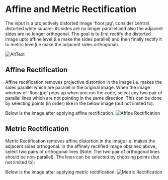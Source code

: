 # Affine and Metric Rectification
The input is a projectively distorted image 'floor.jpg', consider central distorted white square- its sides are no longer parallel and also the adjacent sides are no longer orthogonal. The goal is to first rectify the distorted image upto affine level (i.e make the sides parallel) and then finally rectify it to metric level(i.e make the adjacent sides orthogonal).

![AltText](https://github.com/adityajain07/Affine_Metric-Rectification/blob/master/floor.jpg)


## Affine Rectification
Affine rectification removes projective distortion in the image i.e. makes the sides parallel which are parallel in the original image. When the image window of 'floor.jpg' pops up when you run the code, select any two pair of parallel lines which are not pointing in the same direction. This can be done by selecting points (in order) like in the below image (but not limited to). 





Below is the image after applying affine rectification. 
![Affine Rectification](https://github.com/adityajain07/Affine_Metric-Rectification/blob/master/AffineRectifiedImage.jpg)


## Metric Rectification
Metric Rectification removes affine distortion in the image i.e. makes the adjacent sides orthogonal. In the affinely rectified image obtained above, select two pairs of orthogonal lines (Note: The two pair of orthogonal lines should be non-parallel). The lines can be selected by choosing  points (but not limited to): <br/>








Below is the image after applying metric rectification. 
![Metric Rectification](https://github.com/adityajain07/Affine_Metric-Rectification/blob/master/MetricRectifiedImage.jpg)

